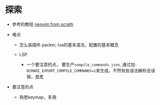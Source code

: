 # 探索

- 参考的教程
  [neovim from scrath](https://www.youtube.com/watch?v=ctH-a-1eUME&list=PLhoH5vyxr6Qq41NFL4GvhFp-WLd5xzIzZ)

- 难点
  - 怎么装插件 packer, lua的基本语法，配置的基本概念

  - LSP
    - 一个要注意的点， 要生产`compile_commands.json`, 通过加`-DCMAKE_EXPORT_COMPILE_COMMANDS=1`来生成，不然有些语法解析会误报，[参考](https://stackoverflow.com/questions/66987008/how-to-configure-clangd-to-find-missing-external-header-file)

- 要注意的点
  - 熟悉keymap，多用

